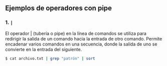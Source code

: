 ## Ejemplos de operadores con pipe

### 1. `|`

El operador | (tubería o pipe) en la línea de comandos se utiliza para redirigir la salida de un comando hacia la entrada de otro comando. Permite encadenar varios comandos en una secuencia, donde la salida de uno se convierte en la entrada del siguiente.

```bash
$ cat archivo.txt | grep "patrón" | sort
```
